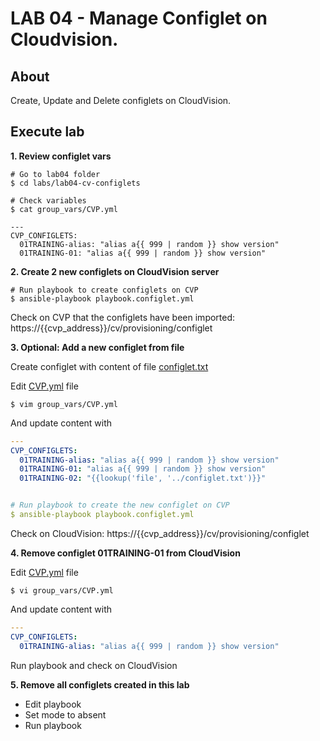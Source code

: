 # LAB 04 - Manage Configlet on Cloudvision.

## About

Create, Update and Delete configlets on CloudVision.

## Execute lab

__1. Review configlet vars__

```shell
# Go to lab04 folder
$ cd labs/lab04-cv-configlets

# Check variables
$ cat group_vars/CVP.yml

---
CVP_CONFIGLETS:
  01TRAINING-alias: "alias a{{ 999 | random }} show version"
  01TRAINING-01: "alias a{{ 999 | random }} show version"
```

__2. Create 2 new configlets on CloudVision server__

```shell
# Run playbook to create configlets on CVP
$ ansible-playbook playbook.configlet.yml

```

Check on CVP that the configlets have been imported:
https://{{cvp_address}}/cv/provisioning/configlet


__3. Optional: Add a new configlet from file__

Create configlet with content of file [configlet.txt](configlet.txt)

Edit [CVP.yml](group_vars/CVP.yml) file

```
$ vim group_vars/CVP.yml
```

And update content with

```yaml
---
CVP_CONFIGLETS:
  01TRAINING-alias: "alias a{{ 999 | random }} show version"
  01TRAINING-01: "alias a{{ 999 | random }} show version"
  01TRAINING-02: "{{lookup('file', '../configlet.txt')}}"


# Run playbook to create the new configlet on CVP
$ ansible-playbook playbook.configlet.yml
```

Check on CloudVision: https://{{cvp_address}}/cv/provisioning/configlet

__4. Remove configlet 01TRAINING-01 from CloudVision__

Edit [CVP.yml](group_vars/CVP.yml) file

```
$ vi group_vars/CVP.yml
```

And update content with

```yaml
---
CVP_CONFIGLETS:
  01TRAINING-alias: "alias a{{ 999 | random }} show version"
```

Run playbook and check on CloudVision

__5. Remove all configlets created in this lab__

- Edit playbook
- Set mode to absent
- Run playbook
